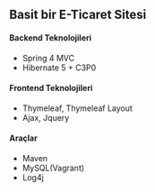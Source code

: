 ## Basit bir E-Ticaret Sitesi

#### Backend Teknolojileri

* Spring 4 MVC
* Hibernate 5 + C3P0

#### Frontend Teknolojileri

* Thymeleaf, Thymeleaf Layout
* Ajax, Jquery

#### Araçlar

* Maven
* MySQL(Vagrant)
* Log4j
